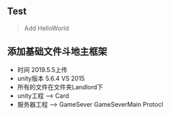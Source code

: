 ## Test
  > Add HelloWorld
  
## 添加基础文件斗地主框架
  - 时间 2019.5.5上传
  - unity版本 5.6.4  VS 2015
  - 所有的文件在文件夹Landlord下
  - unity工程 --> Card
  - 服务器工程 --> GameSever GameSeverMain Protocl